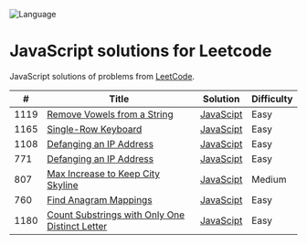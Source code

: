 ![Language](https://img.shields.io/badge/Language-JavaScript-orange.svg)

# JavaScript solutions for Leetcode

JavaScript solutions of problems from [LeetCode](https://leetcode.com/).

| #    | Title                                                                                                                          | Solution                        | Difficulty |
| ---- | ------------------------------------------------------------------------------------------------------------------------------ | ------------------------------- | ---------- |
| 1119 | [Remove Vowels from a String](https://leetcode.com/problems/remove-vowels-from-a-string/)                                      | [JavaScipt](./problems/1119.js) | Easy       |
| 1165 | [Single-Row Keyboard ](https://leetcode.com/problems/single-row-keyboard/)                                                     | [JavaScipt](./problems/1165.js) | Easy       |
| 1108 | [Defanging an IP Address](https://leetcode.com/problems/defanging-an-ip-address/)                                              | [JavaScipt](./problems/1108.js) | Easy       |
| 771  | [Defanging an IP Address](https://leetcode.com/problems/defanging-an-ip-address/)                                              | [JavaScipt](./problems/771.js)  | Easy       |
| 807  | [Max Increase to Keep City Skyline](https://leetcode.com/problems/max-increase-to-keep-city-skyline)                           | [JavaScipt](./problems/807.js)  | Medium     |
| 760  | [Find Anagram Mappings](https://leetcode.com/problems/find-anagram-mappings)                                                   | [JavaScipt](./problems/760.js)  | Easy       |
| 1180 | [Count Substrings with Only One Distinct Letter](https://leetcode.com/problems/count-substrings-with-only-one-distinct-letter) | [JavaScipt](./problems/1180.js) | Easy       |
